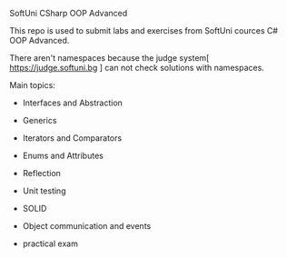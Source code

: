 SoftUni CSharp OOP Advanced

This repo is used to submit labs and exercises from SoftUni cources C# OOP Advanced.

There aren't namespaces because the judge system[ https://judge.softuni.bg ] can not check solutions with namespaces.

Main topics:

- Interfaces and Abstraction

- Generics

- Iterators and Comparators

- Enums and Attributes

- Reflection

- Unit testing

- SOLID

- Object communication and events

- practical exam
